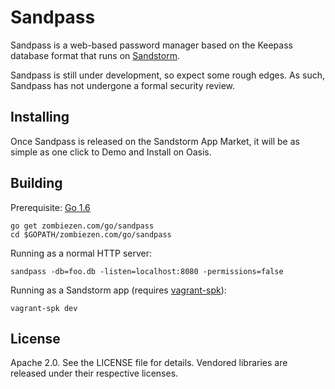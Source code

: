 # Sandpass

Sandpass is a web-based password manager based on the Keepass database format
that runs on [Sandstorm](https://sandstorm.io/).

Sandpass is still under development, so expect some rough edges. As such,
Sandpass has not undergone a formal security review.

## Installing

Once Sandpass is released on the Sandstorm App Market, it will be as simple as
one click to Demo and Install on Oasis.

## Building

Prerequisite: [Go 1.6](https://golang.org/dl/)

```
go get zombiezen.com/go/sandpass
cd $GOPATH/zombiezen.com/go/sandpass
```

Running as a normal HTTP server:

```
sandpass -db=foo.db -listen=localhost:8080 -permissions=false
```

Running as a Sandstorm app (requires [vagrant-spk](https://docs.sandstorm.io/en/latest/vagrant-spk/installation/)):

```
vagrant-spk dev
```

## License

Apache 2.0. See the LICENSE file for details. Vendored libraries are released
under their respective licenses.
